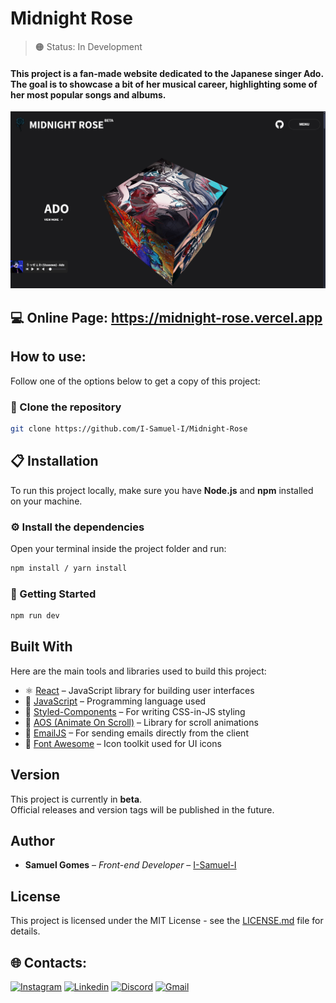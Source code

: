 # Midnight Rose

> 🟠 Status: In Development 

#### This project is a fan-made website dedicated to the Japanese singer Ado. The goal is to showcase a bit of her musical career, highlighting some of her most popular songs and albums. 

<img width="800px" src="/src/assets/images/demo.png">

## 💻 Online Page: https://midnight-rose.vercel.app

##  How to use:

Follow one of the options below to get a copy of this project:

### 🔗 Clone the repository

```bash
git clone https://github.com/I-Samuel-I/Midnight-Rose
```

## 📋 Installation

To run this project locally, make sure you have **Node.js** and **npm** installed on your machine.

### ⚙️ Install the dependencies
Open your terminal inside the project folder and run:

```bash
npm install / yarn install
```
### 🚀 Getting Started
```bash
npm run dev
```

## Built With

Here are the main tools and libraries used to build this project:

- ⚛️ [React](https://reactjs.org/) – JavaScript library for building user interfaces  
- 📜 [JavaScript](https://developer.mozilla.org/en-US/docs/Web/JavaScript) – Programming language used  
- 💅 [Styled-Components](https://styled-components.com/) – For writing CSS-in-JS styling  
- 🎨 [AOS (Animate On Scroll)](https://michalsnik.github.io/aos/) – Library for scroll animations  
- 📧 [EmailJS](https://www.emailjs.com/) – For sending emails directly from the client  
- 🎸 [Font Awesome](https://fontawesome.com/) – Icon toolkit used for UI icons  

## Version

This project is currently in **beta**.  
Official releases and version tags will be published in the future.

## Author

- **Samuel Gomes** – _Front-end Developer_ – [I-Samuel-I](https://github.com/I-Samuel-I)

## License

This project is licensed under the MIT License - see the [LICENSE.md](LICENSE.md) file for details.

## 🌐 Contacts:

[![Instagram](https://img.shields.io/badge/Instagram-E4405F?style=for-the-badge&logo=instagram&logoColor=white)](https://www.instagram.com/sam.pongp/)
[![Linkedin](https://img.shields.io/badge/LinkedIn-0077B5?style=for-the-badge&logo=linkedin&logoColor=white)](https://www.linkedin.com/in/samuel-gomes-481062316/)
[![Discord](https://img.shields.io/badge/Discord-7289DA?style=for-the-badge&logo=discord&logoColor=white)](https://discordapp.com/users/353247502385938432)
[![Gmail](https://img.shields.io/badge/Gmail-D14836?style=for-the-badge&logo=gmail&logoColor=white)](mailto:samgomes.dev@gmail.com)

